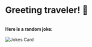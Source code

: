 # Greeting traveler! 🥶
\
<strong>Here is a random joke:</strong><br>\
<img src="https://readme-jokes.vercel.app/api" alt="Jokes Card" />
# 
